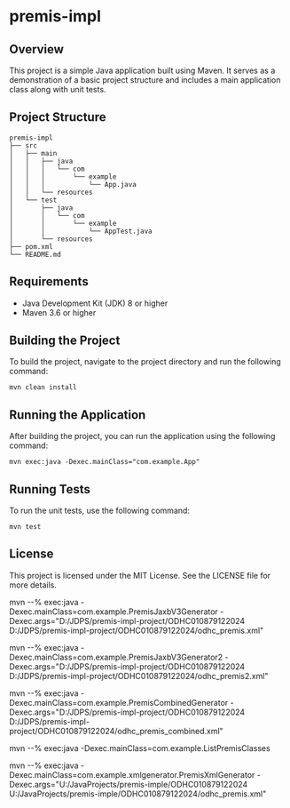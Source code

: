 # premis-impl

## Overview
This project is a simple Java application built using Maven. It serves as a demonstration of a basic project structure and includes a main application class along with unit tests.

## Project Structure
```
premis-impl
├── src
│   ├── main
│   │   ├── java
│   │   │   └── com
│   │   │       └── example
│   │   │           └── App.java
│   │   └── resources
│   └── test
│       ├── java
│       │   └── com
│       │       └── example
│       │           └── AppTest.java
│       └── resources
├── pom.xml
└── README.md
```

## Requirements
- Java Development Kit (JDK) 8 or higher
- Maven 3.6 or higher

## Building the Project
To build the project, navigate to the project directory and run the following command:

```
mvn clean install
```

## Running the Application
After building the project, you can run the application using the following command:

```
mvn exec:java -Dexec.mainClass="com.example.App"
```

## Running Tests
To run the unit tests, use the following command:

```
mvn test
```

## License
This project is licensed under the MIT License. See the LICENSE file for more details.

mvn --% exec:java -Dexec.mainClass=com.example.PremisJaxbV3Generator -Dexec.args="D:/JDPS/premis-impl-project/ODHC010879122024 D:/JDPS/premis-impl-project/ODHC010879122024/odhc_premis.xml"

mvn --% exec:java -Dexec.mainClass=com.example.PremisJaxbV3Generator2 -Dexec.args="D:/JDPS/premis-impl-project/ODHC010879122024 D:/JDPS/premis-impl-project/ODHC010879122024/odhc_premis2.xml"

mvn --% exec:java -Dexec.mainClass=com.example.PremisCombinedGenerator -Dexec.args="D:/JDPS/premis-impl-project/ODHC010879122024 D:/JDPS/premis-impl-project/ODHC010879122024/odhc_premis_combined.xml"

mvn --% exec:java -Dexec.mainClass=com.example.ListPremisClasses

mvn --% exec:java -Dexec.mainClass=com.example.xmlgenerator.PremisXmlGenerator -Dexec.args="U:/JavaProjects/premis-imple/ODHC010879122024 U:/JavaProjects/premis-imple/ODHC010879122024/odhc_premis.xml"